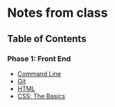 # Notes from class

## Table of Contents

### Phase 1: Front End

- [Command Line](command-line.md)
- [Git](git.md)
- [HTML](html.md)
- [CSS: The Basics](css-layout.md)